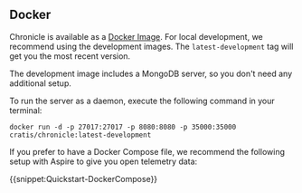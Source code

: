 ## Docker

Chronicle is available as a [Docker Image](https://hub.docker.com/r/cratis/chronicle). For local development, we recommend
using the development images. The `latest-development` tag will get you the most recent version.

The development image includes a MongoDB server, so you don't need any additional setup.

To run the server as a daemon, execute the following command in your terminal:

```shell
docker run -d -p 27017:27017 -p 8080:8080 -p 35000:35000 cratis/chronicle:latest-development
```

If you prefer to have a Docker Compose file, we recommend the following setup with Aspire to give
you open telemetry data:

{{snippet:Quickstart-DockerCompose}}
